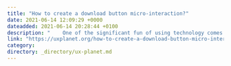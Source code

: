 ```yaml
---
title: "How to create a download button micro-interaction?"
date: 2021-06-14 12:09:29 +0000
dateadded: 2021-06-14 20:28:44 +0100
description: "    One of the significant fun of using technology comes through user engagement. An extraordinary experience means more than just usability —…  Continue reading on UX Planet »  "
link: "https://uxplanet.org/how-to-create-a-download-button-micro-interaction-395e88896c9b?source=rss----819cc2aaeee0---4"
category:
directory: _directory/ux-planet.md
---
```


